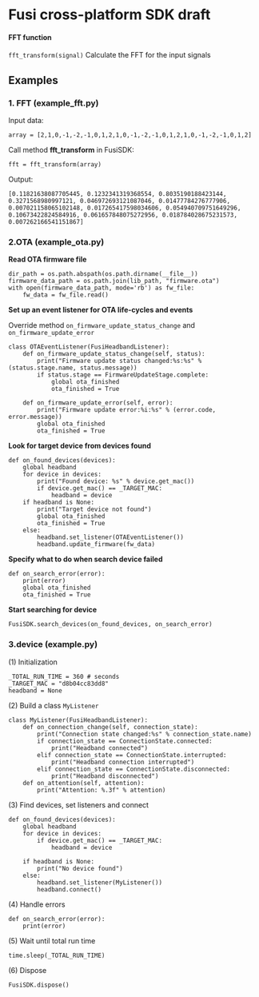 # Fusi cross-platform SDK draft

        
#### FFT function

`fft_transform(signal)` Calculate the FFT for the input signals


## Examples
### 1. FFT (example_fft.py)

Input data:

```
array = [2,1,0,-1,-2,-1,0,1,2,1,0,-1,-2,-1,0,1,2,1,0,-1,-2,-1,0,1,2]
```

Call method **fft_transform** in FusiSDK:

```
fft = fft_transform(array)
```

Output:

```
[0.11821638087705445, 0.1232341319368554, 0.8035190188423144, 0.3271568980997121, 0.046972693121087046, 0.01477784276777906, 0.007021158065102148, 0.017265417598034606, 0.054940709751649296, 0.10673422824584916, 0.061657848075272956, 0.018784028675231573, 0.007262166541151867]
```

### 2.OTA (example_ota.py)  

**Read OTA firmware file**

```
dir_path = os.path.abspath(os.path.dirname(__file__))
firmware_data_path = os.path.join(lib_path, "firmware.ota")
with open(firmware_data_path, mode='rb') as fw_file:
    fw_data = fw_file.read()
```

**Set up an event listener for OTA life-cycles and events**

 Override method `on_firmware_update_status_change` and `on_firmware_update_error`
 
```
class OTAEventListener(FusiHeadbandListener):
	def on_firmware_update_status_change(self, status):
        print("Firmware update status changed:%s:%s" % (status.stage.name, status.message))
        if status.stage == FirmwareUpdateStage.complete:
            global ota_finished
            ota_finished = True

	def on_firmware_update_error(self, error):
        print("Firmware update error:%i:%s" % (error.code, error.message))
        global ota_finished
        ota_finished = True
```

**Look for target device from devices found**

```
def on_found_devices(devices):
    global headband
    for device in devices:
        print("Found device: %s" % device.get_mac())
        if device.get_mac() == _TARGET_MAC:
            headband = device
    if headband is None:
        print("Target device not found")
        global ota_finished
        ota_finished = True
    else:
        headband.set_listener(OTAEventListener())
        headband.update_firmware(fw_data)
```

**Specify what to do when search device failed**

```
def on_search_error(error):
    print(error)
    global ota_finished
    ota_finished = True
```

**Start searching for device**

``` 
FusiSDK.search_devices(on_found_devices, on_search_error)
```
### 3.device (example.py)  

(1) Initialization

```
_TOTAL_RUN_TIME = 360 # seconds
_TARGET_MAC = "d8b04cc83dd8"
headband = None
```

(2) Build a class `MyListener`

```
class MyListener(FusiHeadbandListener):
    def on_connection_change(self, connection_state):
        print("Connection state changed:%s" % connection_state.name)
        if connection_state == ConnectionState.connected:
            print("Headband connected")
        elif connection_state == ConnectionState.interrupted:
            print("Headband connection interrupted")
        elif connection_state == ConnectionState.disconnected:
            print("Headband disconnected")
    def on_attention(self, attention):
        print("Attention: %.3f" % attention)
```

(3) Find devices, set listeners and connect

```
def on_found_devices(devices):
    global headband
    for device in devices:
        if device.get_mac() == _TARGET_MAC:
            headband = device

    if headband is None:
        print("No device found")
    else:
        headband.set_listener(MyListener())
        headband.connect()
```

(4) Handle errors

```
def on_search_error(error):
    print(error)
```

(5) Wait until total run time

`time.sleep(_TOTAL_RUN_TIME)`

(6) Dispose

`FusiSDK.dispose()`










